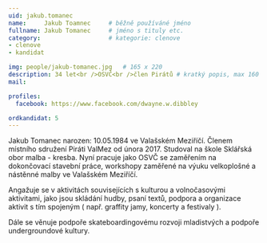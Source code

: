 ```yaml
---
uid: jakub.tomanec
name:     Jakub Toamnec  	# běžně používáné jméno
fullname: Jakub Tomanec  	# jméno s tituly etc.
category:                   # kategorie: clenove
- clenove
- kandidat

img: people/jakub-tomanec.jpg   # 165 x 220
description: 34 let<br />OSVČ<br />člen Pirátů # kratký popis, max 160 znaků
mail:

profiles:
  facebook: https://www.facebook.com/dwayne.w.dibbley

ordkandidat: 5
---
```




Jakub Tomanec narozen: 10.05.1984 ve Valašském Meziříčí. Členem místního sdružení Piráti ValMez od února 2017. Studoval na škole Sklářská obor malba - kresba. Nyní pracuje jako OSVČ se zaměřením na dokončovací stavební práce, workshopy zaměřené na výuku velkoplošné a nástěnné malby ve Valašském Meziříčí.

Angažuje se v aktivitách souvisejících s kulturou a volnočasovými aktivitami, jako jsou skládání hudby, psaní textů, podpora a organizace aktivit s tím spojeným ( např. graffity jamy, koncerty a festivaly ).

Dále se věnuje podpoře skateboardingovému rozvoji mladistvých a podpoře undergroundové kultury.
